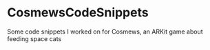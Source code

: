 # CosmewsCodeSnippets
Some code snippets I worked on for Cosmews, an ARKit game about feeding space cats
